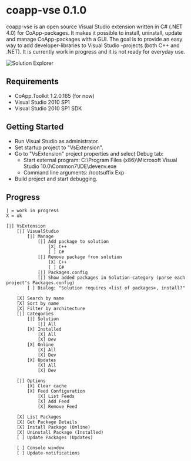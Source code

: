 coapp-vse 0.1.0
===============

coapp-vse is an open source Visual Studio extension written in C# (.NET 4.0) for CoApp-packages. It makes it
possible to install, uninstall, update and manage CoApp-packages with a GUI. The goal is to
provide an easy way to add developer-libraries to Visual Studio -projects (both C++ and .NET).
It is currently work in progress and it is not ready for everyday use.

![Solution Explorer](https://github.com/henjuv/coapp-vse/blob/master/select.png?raw=true)

## Requirements

- CoApp.Toolkit 1.2.0.165 (for now)
- Visual Studio 2010 SP1
- Visual Studio 2010 SP1 SDK

## Getting Started

- Run Visual Studio as administrator.
- Set startup project to "VsExtension".
- Go to "VsExtension" project properties and select Debug tab:
	- Start external program: C:\Program Files (x86)\Microsoft Visual Studio 10.0\Common7\IDE\devenv.exe
	- Command line arguments: /rootsuffix Exp
- Build project and start debugging.

## Progress
	
	| = work in progress
	X = ok

	[|] VsExtension
		[|] VisualStudio
			[|] Manage
				[|] Add package to solution
					[X] C++
					[ ] C#
				[|] Remove package from solution
					[X] C++
					[ ] C#
				[|] Packages.config
				[|] Show added packages in Solution-category (parse each project's Packages.config)
			[ ] Dialog: "Solution requires <list of packages>, install?"

		[X] Search by name
		[X] Sort by name
		[X] Filter by architecture
		[|] Categories
			[|] Solution
				[|] All
			[X] Installed
				[X] All
				[X] Dev
			[X] Online
				[X] All
				[X] Dev
			[X] Updates
				[X] All
				[X] Dev
	
		[|] Options
			[X] Clear cache
			[X] Feed Configuration
				[X] List Feeds
				[X] Add Feed
				[X] Remove Feed

		[X] List Packages
		[X] Get Package Details
		[X] Install Package (Online)
		[X] Uninstall Package (Installed)
		[ ] Update Packages (Updates)
	
		[ ] Console window
		[ ] Update-notifications